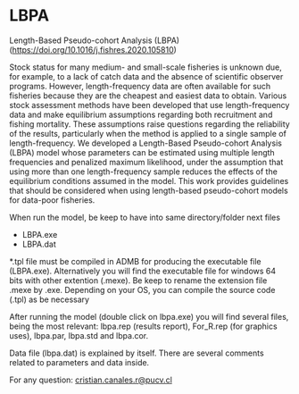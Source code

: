 # LBPA
Length-Based Pseudo-cohort Analysis (LBPA)
(https://doi.org/10.1016/j.fishres.2020.105810)

Stock status for many medium- and small-scale fisheries is unknown due, for example, to a lack of catch data and
the absence of scientific observer programs. However, length-frequency data are often available for such fisheries
because they are the cheapest and easiest data to obtain. Various stock assessment methods have been developed
that use length-frequency data and make equilibrium assumptions regarding both recruitment and fishing
mortality. These assumptions raise questions regarding the reliability of the results, particularly when the
method is applied to a single sample of length-frequency. We developed a Length-Based Pseudo-cohort Analysis
(LBPA) model whose parameters can be estimated using multiple length frequencies and penalized maximum
likelihood, under the assumption that using more than one length-frequency sample reduces the effects of the
equilibrium conditions assumed in the model. This work provides guidelines that should
be considered when using length-based pseudo-cohort models for data-poor fisheries.

When run the model, be keep to have into same directory/folder next files

- LBPA.exe
- LBPA.dat

*.tpl file must be compiled in ADMB for producing the executable file (LBPA.exe). Alternatively you will find the executable file for windows 64 bits with other extention (.mexe). Be keep to rename the extension file .mexe by .exe. Depending on your OS, you can compile the source code (.tpl) as be necessary

After running the model (double click on lbpa.exe) you will find several files, being the most relevant: lbpa.rep (results report), For_R.rep (for graphics uses), lbpa.par, lbpa.std and lbpa.cor.

Data file (lbpa.dat) is explained by itself. There are several comments related to parameters and data inside.

For any question: cristian.canales.r@pucv.cl
